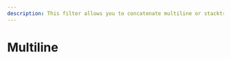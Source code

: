 ```yaml
---
description: This filter allows you to concatenate multiline or stacktrace messages
---
```


# Multiline

